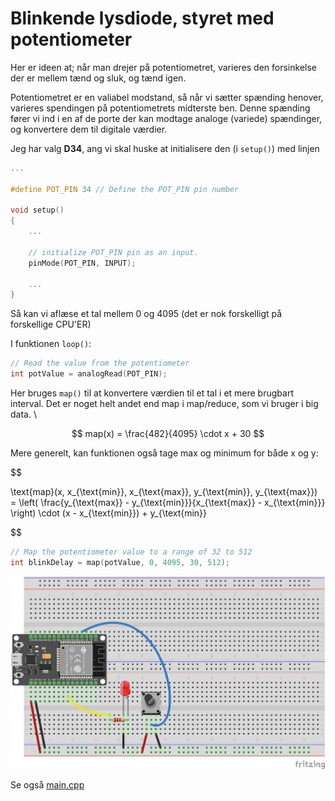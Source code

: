 # Blinkende lysdiode, styret med potentiometer

Her er ideen at; når man drejer på potentiometret, varieres den forsinkelse der er mellem tænd og sluk, og tænd igen.

Potentiometret er en valiabel modstand, så når vi sætter spænding henover, varieres spendingen på potentiometrets midterste ben.
Denne spænding fører vi ind i en af de porte der kan modtage analoge (variede) spændinger, og konvertere dem til digitale værdier.

Jeg har valg __D34__, ang vi skal huske at initialisere den (i `setup()`) med linjen

```c++
...

#define POT_PIN 34 // Define the POT_PIN pin number

void setup()
{
    ...

    // initialize POT_PIN pin as an input.
    pinMode(POT_PIN, INPUT);

    ...
}
```

Så kan vi aflæse et tal mellem 0 og 4095 (det er nok forskelligt på forskellige CPU'ER)

I funktionen `loop()`:

```c++
// Read the value from the potentiometer
int potValue = analogRead(POT_PIN); 
```

Her bruges `map()` til at konvertere værdien til et tal i et mere brugbart interval.
Det er noget helt andet end map i map/reduce, som vi bruger i big data. \

$$
map(x) = \frac{482}{4095} \cdot x + 30
$$

Mere generelt, kan funktionen også tage max og minimum for både x og y:

$$

\text{map}(x, x_{\text{min}}, x_{\text{max}}, y_{\text{min}}, y_{\text{max}}) = 
\left( \frac{y_{\text{max}} - y_{\text{min}}}{x_{\text{max}} - x_{\text{min}}} \right) \cdot (x - x_{\text{min}}) + y_{\text{min}}

$$

```c++
// Map the potentiometer value to a range of 32 to 512
int blinkDelay = map(potValue, 0, 4095, 30, 512); 
```  

![](docs/esp32_doit_diode_potentiometer_bb.png)

Se også [main.cpp](src/main.cpp)
